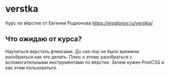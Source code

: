 # verstka
Курс по вёрстке от Евгения Родионова https://erodionov.ru/verstka/

## Что ожидаю от курса?
Научиться верстать флексами. До сих пор не было времени разобраться как это делать. Плюс к этому разобраться с вспомогательными инструментами по вёрстке. Зачем нужен PostCSS и как этим пользоваться.
